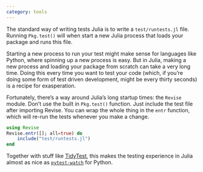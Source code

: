 ```yaml
---
category: tools
---
```


The standard way of writing tests Julia is to write a `test/runtests.jl` file. Running `Pkg.test()` will when start a new Julia process that loads your package and runs this file. 

Starting a new process to run your test might make sense for languages like Python, where spinning up a new process is easy. But in Julia, making a new process and loading your package from scratch can take a very long time. Doing this every time you want to test your code (which, if you’re doing some form of test driven development, might be every thirty seconds) is a recipe for exasperation. 

Fortunately, there’s a way around Julia’s long startup times: the `Revise` module. Don’t use the built in `Pkg.test()` function. Just include the test file after importing Revise. You can wrap the whole thing in the `entr` function, which will re-run the tests whenever you make a change. 

```julia
using Revise
Revise.entr([]; all=true) do
    include("test/runtests.jl")
end
```

Together with stuff like [TidyTest](https://github.com/dhanak/TidyTest.jl), this makes the testing experience in Julia almost as nice as [`pytest-watch`](https://github.com/dhanak/TidyTest.jl) for Python. 
